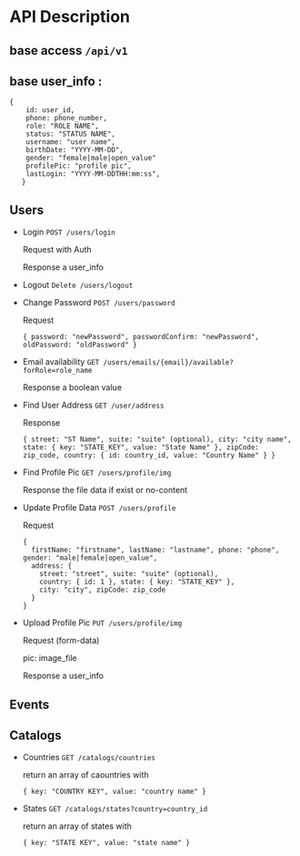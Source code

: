 # API Description

## base access `/api/v1`

## base **user_info** :

```
{
    id: user_id,
    phone: phone_number,
    role: "ROLE NAME",
    status: "STATUS NAME",
    username: "user name",
    birthDate: "YYYY-MM-DD",
    gender: "female|male|open_value"
    profilePic: "profile pic",
    lastLogin: "YYYY-MM-DDTHH:mm:ss",
   }
```

Users
-----

* Login `POST /users/login`

  Request with Auth

  Response a user_info

* Logout `Delete /users/logout`

* Change Password `POST /users/password`

  Request
  ```
  { password: "newPassword", passwordConfirm: "newPassword", oldPassword: "oldPassword" }
  ```

* Email availability `GET /users/emails/{email}/available?forRole=role_name`

  Response a boolean value

* Find User Address `GET /user/address`

  Response
  ```
  { street: "ST Name", suite: "suite" (optional), city: "city name", state: { key: "STATE_KEY", value: "State Name" }, zipCode: zip_code, country: { id: country_id, value: "Country Name" } }
  ```

* Find Profile Pic `GET /users/profile/img`

  Response the file data if exist or no-content

* Update Profile Data `POST /users/profile`

  Request
  ```
  {
    firstName: "firstname", lastName: "lastname", phone: "phone", gender: "male|female|open_value",
    address: {
      street: "street", suite: "suite" (optional),
      country: { id: 1 }, state: { key: "STATE_KEY" },
      city: "city", zipCode: zip_code
    }
  }
  ```

* Upload Profile Pic `PUT /users/profile/img`

  Request (form-data)

  pic: image_file

  Response a user_info


Events
------


Catalogs
--------
* Countries `GET /catalogs/countries`

  return an array of caountries with
  ```
  { key: "COUNTRY KEY", value: "country name" }
  ```


* States `GET /catalogs/states?country=country_id`

  return an array of states with
  ```
  { key: "STATE KEY", value: "state name" }
  ```
